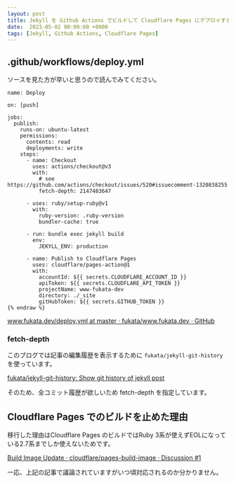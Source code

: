 ```yaml
---
layout: post
title: Jekyll を Github Actions でビルドして Cloudflare Pages にデプロイする 
date:  2023-05-02 00:00:00 +0900
tags: [Jekyll, Github Actions, Cloudflare Pages]
---
```


## .github/workflows/deploy.yml

ソースを見た方が早いと思うので読んでみてください。

```yaml{% raw %}
name: Deploy

on: [push]

jobs:
  publish:
    runs-on: ubuntu-latest
    permissions:
      contents: read
      deployments: write
    steps:
      - name: Checkout
        uses: actions/checkout@v3
        with:
          # see https://github.com/actions/checkout/issues/520#issuecomment-1320838255
          fetch-depth: 2147483647

      - uses: ruby/setup-ruby@v1
        with:
          ruby-version: .ruby-version
          bundler-cache: true

      - run: bundle exec jekyll build
        env:
          JEKYLL_ENV: production

      - name: Publish to Cloudflare Pages
        uses: cloudflare/pages-action@1
        with:
          accountId: ${{ secrets.CLOUDFLARE_ACCOUNT_ID }}
          apiToken: ${{ secrets.CLOUDFLARE_API_TOKEN }}
          projectName: www-fukata-dev
          directory: ./_site
          gitHubToken: ${{ secrets.GITHUB_TOKEN }}
{% endraw %}
```

[www.fukata.dev/deploy.yml at master · fukata/www.fukata.dev · GitHub](https://github.com/fukata/www.fukata.dev/blob/master/.github/workflows/deploy.yml)

### fetch-depth

このブログでは記事の編集履歴を表示するために `fukata/jekyll-git-history` を使っています。

[fukata/jekyll-git-history: Show git history of jekyll post](https://github.com/fukata/jekyll-git-history)

そのため、全コミット履歴が欲しいため fetch-depth を指定しています。

## Cloudflare Pages でのビルドを止めた理由

移行した理由はCloudflare Pages のビルドではRuby 3系が使えずEOLになっている2.7系までしか使えないためです。

[Build Image Update · cloudflare/pages-build-image · Discussion #1](https://github.com/cloudflare/pages-build-image/discussions/1)

一応、上記の記事で議論されていますがいつ頃対応されるのか分かりません。